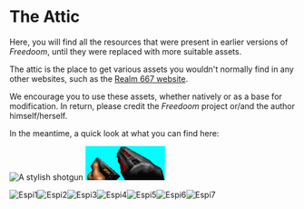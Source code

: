 # The Attic

Here, you will find all the resources that were 
present in earlier versions of _Freedoom_, until they 
were replaced with more suitable assets.

The attic is the place to get various assets you 
wouldn't normally find in any other websites, such 
as the [Realm 667 website](http://www.realm667.com).

We encourage you to use these assets, whether natively
or as a base for modification. In return, please credit 
the _Freedoom_ project or/and the author himself/herself.

In the meantime, a quick look at what you can find here:

![A stylish shotgun](https://github.com/freedoom/attic/blob/master/scubasteve/sht2/sht2a0.gif?raw=1) ![Interesting shotgun here](https://github.com/freedoom/attic/blob/master/fredrik/ssg/sht2e0.gif?raw=1)


![Espi1](https://github.com/Voros2/attic/blob/update/espi/startan_textures_2/sw18_7.gif?raw=1)![Espi2](https://github.com/Voros2/attic/blob/update/espi/startan_textures_2/sw18_5.gif?raw=1)![Espi3](https://github.com/Voros2/attic/blob/update/espi/startan_textures_2/sw17_3.gif?raw=1)![Espi4](https://github.com/Voros2/attic/blob/update/espi/startan_textures_2/sw16_2.gif?raw=1)![Espi5](https://github.com/Voros2/attic/blob/update/espi/startan_textures_2/sw15_3.gif?raw=1)![Espi6](https://github.com/Voros2/attic/blob/update/espi/startan_textures_2/sw15_1.gif?raw=1)![Espi7](https://github.com/Voros2/attic/blob/update/espi/startan_textures_2/sw19_1.gif?raw=1)
